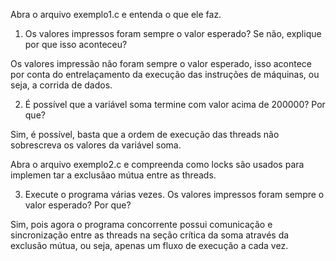 Abra o arquivo exemplo1.c e entenda o que ele faz.

1. Os valores impressos foram sempre o valor esperado? Se não, explique por que
isso aconteceu?

Os valores impressão não foram sempre o valor esperado, isso acontece por conta do entrelaçamento da execução das instruções de máquinas, ou seja, a corrida de dados.

2. É possível que a variável soma termine com valor acima de 200000? Por que?

Sim, é possível, basta que a ordem de execução das threads não sobrescreva os valores da variável soma.

Abra o arquivo exemplo2.c e compreenda como locks são usados para implemen tar a exclusãao mútua entre as threads.

3. Execute o programa várias vezes. Os valores impressos foram sempre o valor
esperado? Por que?

Sim, pois agora o programa concorrente possui comunicação e sincronização entre as threads na seção crítica da soma através da exclusão mútua, ou seja, apenas um fluxo de execução a cada vez.


